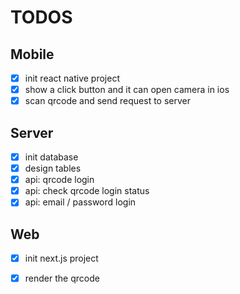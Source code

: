 # TODOS

## Mobile

- [x] init react native project
- [x] show a click button and it can open camera in ios
- [x] scan qrcode and send request to server

## Server

- [x] init database
- [x] design tables
- [x] api: qrcode login
- [x] api: check qrcode login status
- [x] api: email / password login

## Web

- [x] init next.js project
- [x] render the qrcode
  